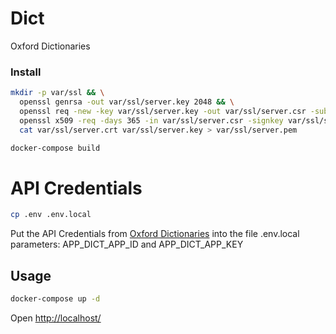 # Dict

Oxford Dictionaries

### Install

```bash
mkdir -p var/ssl && \
  openssl genrsa -out var/ssl/server.key 2048 && \
  openssl req -new -key var/ssl/server.key -out var/ssl/server.csr -subj "/C=/ST=/L=/O=/OU=/CN=" && \
  openssl x509 -req -days 365 -in var/ssl/server.csr -signkey var/ssl/server.key -out var/ssl/server.crt && \
  cat var/ssl/server.crt var/ssl/server.key > var/ssl/server.pem

docker-compose build
```

# API Credentials

```bash
cp .env .env.local
```
Put the API Credentials from [Oxford Dictionaries](https://developer.oxforddictionaries.com/) into the file .env.local parameters: APP_DICT_APP_ID and APP_DICT_APP_KEY

## Usage

```bash
docker-compose up -d
```

Open [http://localhost/](http://localhost/)
